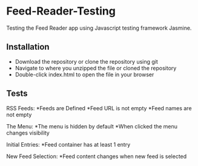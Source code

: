 # Feed-Reader-Testing

Testing the Feed Reader app using Javascript testing framework Jasmine.

## Installation
* Download the repository or clone the repository using git
* Navigate to where you unzipped the file or cloned the repository
* Double-click index.html to open the file in your browser

## Tests

RSS Feeds:
*Feeds are Defined
*Feed URL is not empty
*Feed names are not empty

The Menu:
*The menu is hidden by default
*When clicked the menu changes visibility

Initial Entries:
*Feed container has at least 1 entry

New Feed Selection:
*Feed content changes when new feed is selected
